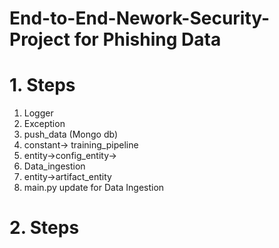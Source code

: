 # End-to-End-Nework-Security-Project for Phishing Data

# 1. Steps
1. Logger
2. Exception
3. push_data (Mongo db)
4. constant-> training_pipeline
5. entity->config_entity->
6. Data_ingestion
7. entity->artifact_entity
8. main.py update for Data Ingestion

# 2. Steps
